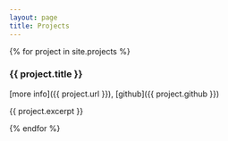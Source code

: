 ```yaml
---
layout: page
title: Projects
---
```


{% for project in site.projects %}

### {{ project.title }}

[more info]({{ project.url }}), [github]({{ project.github }})

{{ project.excerpt }}

{% endfor %}

